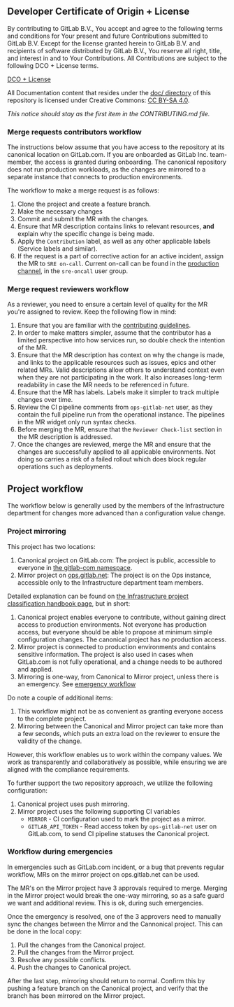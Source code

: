 ## Developer Certificate of Origin + License

By contributing to GitLab B.V., You accept and agree to the following terms and
conditions for Your present and future Contributions submitted to GitLab B.V.
Except for the license granted herein to GitLab B.V. and recipients of software
distributed by GitLab B.V., You reserve all right, title, and interest in and to
Your Contributions. All Contributions are subject to the following DCO + License
terms.

[DCO + License](https://gitlab.com/gitlab-org/dco/blob/master/README.md)

All Documentation content that resides under the [doc/ directory](/doc) of this
repository is licensed under Creative Commons:
[CC BY-SA 4.0](https://creativecommons.org/licenses/by-sa/4.0/).

_This notice should stay as the first item in the CONTRIBUTING.md file._

### Merge requests contributors workflow

The instructions below assume that you have access to the repository at its canonical location on GitLab.com. If you are onboarded as GitLab Inc. team-member, the access is granted during onboarding. The canonical repository does not run production workloads, as the changes are mirrored to a separate instance that connects to production environments.

The workflow to make a merge request is as follows:

1. Clone the project and create a feature branch.
1. Make the necessary changes
1. Commit and submit the MR with the changes.
1. Ensure that MR description contains links to relevant resources, **and** explain why the specific change is being made.
1. Apply the `Contribution` label, as well as any other applicable labels (Service labels and similar).
1. If the request is a part of corrective action for an active incident, assign the MR to `SRE on-call`. Current on-call can be found in the [production channel](https://gitlab.slack.com/archives/C101F3796), in the `sre-oncall` user group.

### Merge request reviewers workflow

As a reviewer, you need to ensure a certain level of quality for the MR you're assigned to review.
Keep the following flow in mind:

1. Ensure that you are familiar with the [contributing guidelines](/CONTRIBUTING.md#contributing-guidelines).
1. In order to make matters simpler, assume that the contributor has a limited perspective into how services run, so double check the intention of the MR.
1. Ensure that the MR description has context on why the change is made, and links to the applicable resources such as issues, epics and other related MRs. Valid descriptions allow others to understand context even when they are not participating in the work. It also increases long-term readability in case the MR needs to be referenced in future.
1. Ensure that the MR has labels. Labels make it simpler to track multiple changes over time.
1. Review the CI pipeline comments from `ops-gitlab-net` user, as they contain the full pipeline run from the operational instance. The pipelines in the MR widget only run syntax checks.
1. Before merging the MR, ensure that the `Reviewer Check-list` section in the MR description is addressed.
1. Once the changes are reviewed, merge the MR and ensure that the changes are successfully applied to all applicable environments. Not doing so carries a risk of a failed rollout which does block regular operations such as deployments.

## Project workflow

The workflow below is generally used by the members of the Infrastructure department for changes more advanced than a configuration value change.

### Project mirroring

This project has two locations:

1. Canonical project on GitLab.com: The project is public, accessible to everyone in [the gitlab-com namespace](https://gitlab.com/gitlab-com).
1. Mirror project on [ops.gitlab.net](https://ops.gitlab.net): The project is on the Ops instance, accessible only to the Infrastructure department team members.

Detailed explanation can be found on [the Infrastructure project classification handbook page](https://about.gitlab.com/handbook/engineering/infrastructure/projects/), but in short:

1. Canonical project enables everyone to contribute, without gaining direct access to production environments. Not everyone has production access, but everyone should be able to propose at minimum simple configuration changes. The canonical project has no production access.
1. Mirror project is connected to production environments and contains sensitive information. The project is also used in cases when GitLab.com is not fully operational, and a change needs to be authored and applied.
1. Mirroring is one-way, from Canonical to Mirror project, unless there is an emergency. See [emergency workflow](#workflow-during-emergencies)

Do note a couple of additional items:

1. This workflow might not be as convenient as granting everyone access to the complete project.
1. Mirroring between the Canonical and Mirror project can take more than a few seconds, which puts an extra load on the reviewer to ensure the validity of the change.

However, this workflow enables us to work within the company values. We work as transparently and collaboratively as possible, while ensuring we are aligned with the compliance requirements.

To further support the two repository approach, we utilize the following configuration:

1. Canonical project uses push mirroring.
1. Mirror project uses the following supporting CI variables
    * `MIRROR` - CI configuration used to mark the project as a mirror.
    * `GITLAB_API_TOKEN` - Read access token by `ops-gitlab-net` user on GitLab.com, to send CI pipeline statuses the Canonical project.

### Workflow during emergencies

In emergencies such as GitLab.com incident, or a bug that prevents regular workflow, MRs on the mirror project on ops.gitlab.net can be used.

The MR's on the Mirror project have 3 approvals required to merge. Merging in the Mirror project would break the one-way mirroring, so as a safe guard we want and additional review. This is ok, during such emergencies.

Once the emergency is resolved, one of the 3 approvers need to manually sync the changes between the Mirror and the Cannonical project.
This can be done in the local copy:

1. Pull the changes from the Canonical project.
1. Pull the changes from the Mirror project.
1. Resolve any possible conflicts.
1. Push the changes to Canonical project.

After the last step, mirroring should return to normal. Confirm this by pushing a feature branch on the Canonical project, and verify that the branch has been mirrored on the Mirror project.
